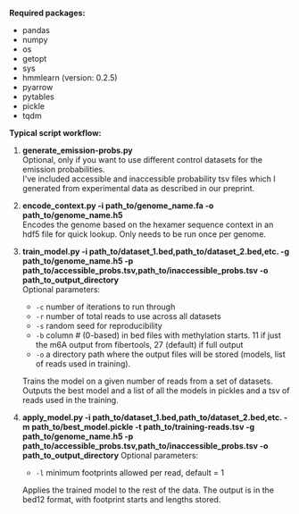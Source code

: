 **Required packages:**
- pandas
- numpy
- os
- getopt
- sys
- hmmlearn (version: 0.2.5)
- pyarrow
- pytables
- pickle
- tqdm

**Typical script workflow:**
1. **generate_emission-probs.py**  
   Optional, only if you want to use different control datasets for the emission probabilities.  
   I've included accessible and inaccessible probability tsv files which I generated from experimental data as described in our preprint.

3. **encode_context.py -i path_to/genome_name.fa -o path_to/genome_name.h5**  
   Encodes the genome based on the hexamer sequence context in an hdf5 file for quick lookup. Only needs to be run once per genome.

4. **train_model.py -i path_to/dataset_1.bed,path_to/dataset_2.bed,etc. -g path_to/genome_name.h5 -p path_to/accessible_probs.tsv,path_to/inaccessible_probs.tsv -o path_to_output_directory**  
   Optional parameters:
   - `-c` number of iterations to run through
   - `-r` number of total reads to use across all datasets
   - `-s` random seed for reproducibility
   - `-b` column # (0-based) in bed files with methylation starts. 11 if just the m6A output from fibertools, 27 (default) if full output
   - `-o` a directory path where the output files will be stored (models, list of reads used in training).

   Trains the model on a given number of reads from a set of datasets.  
   Outputs the best model and a list of all the models in pickles and a tsv of reads used in the training.
   
6. **apply_model.py -i path_to/dataset_1.bed,path_to/dataset_2.bed,etc. -m path_to/best_model.pickle -t path_to/training-reads.tsv -g path_to/genome_name.h5 -p path_to/accessible_probs.tsv,path_to/inaccessible_probs.tsv -o path_to_output_directory**
   Optional parameters:
   - `-l` minimum footprints allowed per read, default = 1
   
   Applies the trained model to the rest of the data. The output is in the bed12 format, with footprint starts and lengths stored.

